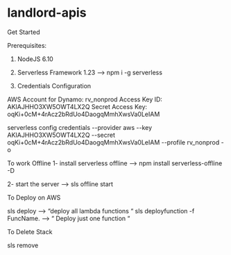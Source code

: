# landlord-apis

Get Started

Prerequisites:

1) NodeJS 6.10
2) Serverless Framework 1.23 —> npm i -g serverless

3) Credentials Configuration 

AWS Account for Dynamo: rv_nonprod 
Access Key ID: AKIAJHHO3XW5OWT4LX2Q
Secret Access Key: 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



serverless config credentials --provider aws --key AKIAJHHO3XW5OWT4LX2Q --secret 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 --profile rv_nonprod -o


To work Offline 
 1- install serverless offline —> npm install serverless-offline -D

 2- start the server —> sls offline start
  
To Deploy on AWS 

sls deploy —> “deploy all lambda functions “ 
sls deployfunction -f FuncName.  —> “ Deploy just one function “

To Delete Stack 

sls remove

